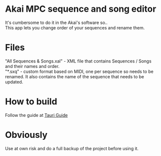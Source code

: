 # Akai MPC sequence and song editor

It's cumbersome to do it in the Akai's software so..  
This app lets you change order of your sequences and rename them.  

# Files
"All Sequences & Songs.xal" - XML file that contains Sequences / Songs and their names and order.  
"*.sxq" - custom format based on MIDI, one per sequence so needs to be renamed. It also contains the name of the sequence that needs to be updated.

# How to build
Follow the guide at [Tauri Guide](https://tauri.app/v1/guides/)

# Obviously
Use at own risk and do a full backup of the project before using it.


